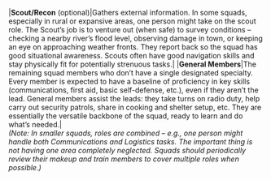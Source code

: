|**Scout/Recon** (optional)|Gathers external information. In some squads, especially in rural or expansive areas, one person might take on the scout role. The Scout’s job is to venture out (when safe) to survey conditions – checking a nearby river’s flood level, observing damage in town, or keeping an eye on approaching weather fronts. They report back so the squad has good situational awareness. Scouts often have good navigation skills and stay physically fit for potentially strenuous tasks.|
|**General Members**|The remaining squad members who don’t have a single designated specialty. Every member is expected to have a baseline of proficiency in key skills (communications, first aid, basic self-defense, etc.), even if they aren’t the lead. General members assist the leads: they take turns on radio duty, help carry out security patrols, share in cooking and shelter setup, etc. They are essentially the versatile backbone of the squad, ready to learn and do what’s needed.|  
_(Note: In smaller squads, roles are combined – e.g., one person might handle both Communications and Logistics tasks. The important thing is not having one area completely neglected. Squads should periodically review their makeup and train members to cover multiple roles when possible.)_
